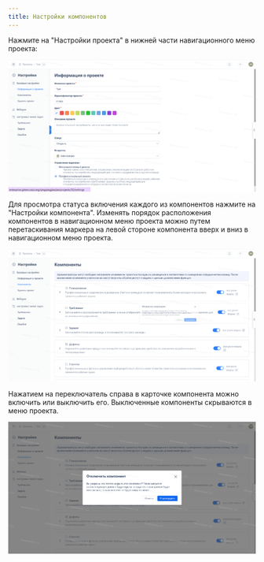 ```yaml
---
title: Настройки компонентов
---
```


Нажмите на "Настройки проекта" в нижней части навигационного меню проекта:

![Описание изображения](assets/image561.png)

Для просмотра статуса включения каждого из компонентов нажмите на "Настройки компонента".
Изменять порядок расположения компонентов в навигационном меню проекта можно путем перетаскивания маркера на левой стороне компонента вверх и вниз в навигационном меню проекта.

![Описание изображения](assets/image562.png)

Нажатием на переключатель справа в карточке компонента можно включить или выключить его. Выключенные компоненты скрываются в меню проекта.

![Описание изображения](assets/image563.png)